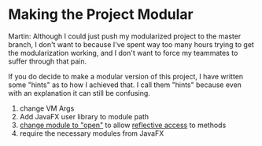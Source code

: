 Making the Project Modular
===========================

Martin: Although I could just push my modularized project to the master branch, 
I don't want to because I've spent way too many hours trying to get the modularization
working, and I don't want to force my teammates to suffer through that pain.

If you do decide to make a modular version of this project, I have
written some "hints" as to how I achieved that. I call them "hints"
because even with an explanation it can still be confusing.

1. change VM Args
2. Add JavaFX user library to module path
3. [change module to "open"](https://web.archive.org/web/20191121152644/http://dineshbajajktn.blogspot.com/2017/11/how-to-get-past-inaccessibleobjectexcep.html) to allow [reflective access](https://docs.oracle.com/javase/9/docs/api/java/lang/reflect/package-summary.html) to methods
4. require the necessary modules from JavaFX
